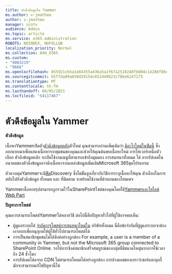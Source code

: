 ```yaml
---
title: ตัวดึงข้อมูลใน Yammer
ms.author: v-jmathew
author: v-jmathew
manager: scotv
audience: Admin
ms.topic: article
ms.service: o365-administration
ROBOTS: NOINDEX, NOFOLLOW
localization_priority: Normal
ms.collection: Adm_O365
ms.custom:
- "9003219"
- "9666"
ms.openlocfilehash: 855921cb5a1e84355a436a5a1f67a2518240fb804c14286f86e7f2fca306bb30
ms.sourcegitcommit: b5f7da89a650d2915dc652449623c78be6247175
ms.translationtype: MT
ms.contentlocale: th-TH
ms.lasthandoff: 08/05/2021
ms.locfileid: "54117467"
---
```

# <a name="feeds-in-yammer"></a>ตัวดึงข้อมูลใน Yammer

**ตัวดึงข้อมูล**

เนื้อหาYammerเปิดตัว[ตัวดึงข้อมูลหลัก](https://support.microsoft.com/office/what-s-in-the-yammer-home-feed-8fff52dd-5b38-468c-b963-fa4c6a4f9254)ตัวใหม่ คุณสามารถอ่านเพิ่มเติมว่า [มีอะไรใหม่ในฟีดนี้](https://techcommunity.microsoft.com/t5/yammer-blog/yammer-discovery-what-is-in-my-feed/ba-p/1596230) ซึ่งออกแบบมาเพื่อแสดงเนื้อหาจากชุมชนของคุณและช่วยให้คุณค้นพบเนื้อหาใหม่ การโฮเวอร์เหนือตัวเลือก ตัวดึงข้อมูลหลัก จะเปิดใช้งานเมนูที่สามารถเข้าถึงมุมมอง การสนทนาทั้งหมด ได้ การอัปเดตในอนาคตของตัวดึงข้อมูลอาจดึงเนื้อหาจากแหล่งข้อมูลเพิ่มเติมMicrosoft 365ชุดโปรแกรม

ตัวควบคุมYammerจะมี[ฟีด](https://support.microsoft.com/office/what-s-in-the-yammer-discovery-feed-28ba9a79-2bde-4e7c-8420-db2296c3ca49)Discovery ซึ่งไม่ขั้นสูงเกี่ยวกับวิธีการระบุเนื้อหาให้คุณ ตัวเลือกในการสลับไปยังตัวดึงข้อมูล ทั้งหมด และ ที่ติดตาม จะพร้อมใช้งานที่ด้านบนของโฮมเพจ

Yammerเนื้อหาสรุปสามารถถูกรวมไว้ในSharePointไซต์ของคุณโดยใช้[Yammerและไฮไลต์ Web Part](https://support.microsoft.com/office/use-a-yammer-web-part-in-sharepoint-online-a53cfa0c-3d09-42c8-a286-1038a81c59da)

**ปัญหาการโพสต์**

คุณควรสามารถโพสต์Yammerได้หลายวิธี ต่อไปนี้คือปัญหาทั่วไปที่ผู้ใช้อาจพบเห็น:

- ผู้ดูแลระบบได้ [จํากัดการโพสต์การสนทนาใหม่ใน](https://support.microsoft.com/office/restrict-all-company-posts-in-yammer-3219d2ae-db15-4c9f-9dd2-28559ae39a97) บริษัททั้งหมด นี่คือข้อจํากัดที่ผู้ดูแลระบบจะต้องเอาออกเพื่ออนุญาตให้ผู้ใช้ทั่วไปสามารถโพสต์ได้
- การเป็นสมาชิกชุมชนไม่ได้ซิงค์อย่างถูกต้อง For example, a user is a member of a community in Yammer, but not the Microsoft 365 group connected to SharePoint Online. รอให้การซิงค์สมาชิกเสร็จสมบูรณ์ของกลุ่มที่มีขนาดใหญ่มากอาจใช้เวลาถึง 24 ชั่วโมง
- การอัปเดตโค้ดจาก CDN ไม่สามารถโหลดได้อย่างถูกต้อง การล้างแคชของเบราว์เซอร์และคุกกี้มักจะสามารถแก้ไขปัญหานี้ได้
